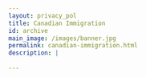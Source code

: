 ```yaml
---
layout: privacy_pol
title: Canadian Immigration
id: archive
main_image: /images/banner.jpg
permalink: canadian-immigration.html
description: |
 
---
```

